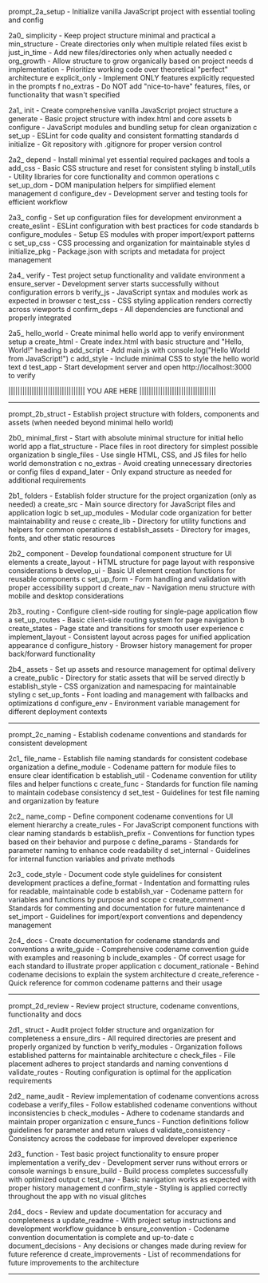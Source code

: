 prompt_2a_setup         - Initialize vanilla JavaScript project with essential tooling and config

2a0_ simplicity          - Keep project structure minimal and practical
   a min_structure      - Create directories only when multiple related files exist
   b just_in_time       - Add new files/directories only when actually needed
   c org_growth         - Allow structure to grow organically based on project needs
   d implementation     - Prioritize working code over theoretical "perfect" architecture
   e explicit_only      - Implement ONLY features explicitly requested in the prompts
   f no_extras          - Do NOT add "nice-to-have" features, files, or functionality that wasn't specified

2a1_ init               - Create comprehensive vanilla JavaScript project structure
   a generate           - Basic project structure with index.html and core assets
   b configure          - JavaScript modules and bundling setup for clean organization
   c set_up             - ESLint for code quality and consistent formatting standards
   d initialize         - Git repository with .gitignore for proper version control

2a2_ depend             - Install minimal yet essential required packages and tools
   a add_css            - Basic CSS structure and reset for consistent styling
   b install_utils      - Utility libraries for core functionality and common operations
   c set_up_dom         - DOM manipulation helpers for simplified element management
   d configure_dev      - Development server and testing tools for efficient workflow

2a3_ config             - Set up configuration files for development environment
   a create_eslint      - ESLint configuration with best practices for code standards
   b configure_modules  - Setup ES modules with proper import/export patterns
   c set_up_css         - CSS processing and organization for maintainable styles
   d initialize_pkg     - Package.json with scripts and metadata for project management

2a4_ verify             - Test project setup functionality and validate environment
   a ensure_server      - Development server starts successfully without configuration errors
   b verify_js          - JavaScript syntax and modules work as expected in browser
   c test_css           - CSS styling application renders correctly across viewports
   d confirm_deps       - All dependencies are functional and properly integrated

2a5_ hello_world        - Create minimal hello world app to verify environment setup
   a create_html        - Create index.html with basic structure and "Hello, World!" heading
   b add_script         - Add main.js with console.log("Hello World from JavaScript!")
   c add_style          - Include minimal CSS to style the hello world text
   d test_app           - Start development server and open http://localhost:3000 to verify

||||||||||||||||||||||||||||||||| YOU ARE HERE |||||||||||||||||||||||||||||||||

--------------------------------------------------------------------------------

prompt_2b_struct        - Establish project structure with folders, components and assets (when needed beyond minimal hello world)

2b0_ minimal_first      - Start with absolute minimal structure for initial hello world app
   a flat_structure     - Place files in root directory for simplest possible organization
   b single_files       - Use single HTML, CSS, and JS files for hello world demonstration
   c no_extras          - Avoid creating unnecessary directories or config files
   d expand_later       - Only expand structure as needed for additional requirements

2b1_ folders            - Establish folder structure for the project organization (only as needed)
   a create_src         - Main source directory for JavaScript files and application logic
   b set_up_modules     - Modular code organization for better maintainability and reuse
   c create_lib         - Directory for utility functions and helpers for common operations
   d establish_assets   - Directory for images, fonts, and other static resources

2b2_ component          - Develop foundational component structure for UI elements
   a create_layout      - HTML structure for page layout with responsive considerations
   b develop_ui         - Basic UI element creation functions for reusable components
   c set_up_form        - Form handling and validation with proper accessibility support
   d create_nav         - Navigation menu structure with mobile and desktop considerations

2b3_ routing            - Configure client-side routing for single-page application flow
   a set_up_routes      - Basic client-side routing system for page navigation
   b create_states      - Page state and transitions for smooth user experience
   c implement_layout   - Consistent layout across pages for unified application appearance
   d configure_history  - Browser history management for proper back/forward functionality

2b4_ assets             - Set up assets and resource management for optimal delivery
   a create_public      - Directory for static assets that will be served directly
   b establish_style    - CSS organization and namespacing for maintainable styling
   c set_up_fonts       - Font loading and management with fallbacks and optimizations
   d configure_env      - Environment variable management for different deployment contexts

--------------------------------------------------------------------------------

prompt_2c_naming        - Establish codename conventions and standards for consistent development

2c1_ file_name          - Establish file naming standards for consistent codebase organization
   a define_module      - Codename pattern for module files to ensure clear identification
   b establish_util     - Codename convention for utility files and helper functions
   c create_func        - Standards for function file naming to maintain codebase consistency
   d set_test           - Guidelines for test file naming and organization by feature

2c2_ name_comp          - Define component codename conventions for UI element hierarchy
   a create_rules       - For JavaScript component functions with clear naming standards
   b establish_prefix   - Conventions for function types based on their behavior and purpose
   c define_params      - Standards for parameter naming to enhance code readability
   d set_internal       - Guidelines for internal function variables and private methods

2c3_ code_style         - Document code style guidelines for consistent development practices
   a define_format      - Indentation and formatting rules for readable, maintainable code
   b establish_var      - Codename pattern for variables and functions by purpose and scope
   c create_comment     - Standards for commenting and documentation for future maintenance
   d set_import         - Guidelines for import/export conventions and dependency management

2c4_ docs               - Create documentation for codename standards and conventions
   a write_guide        - Comprehensive codename convention guide with examples and reasoning
   b include_examples   - Of correct usage for each standard to illustrate proper application
   c document_rationale - Behind codename decisions to explain the system architecture
   d create_reference   - Quick reference for common codename patterns and their usage

--------------------------------------------------------------------------------

prompt_2d_review        - Review project structure, codename conventions, functionality and docs

2d1_ struct             - Audit project folder structure and organization for completeness
   a ensure_dirs        - All required directories are present and properly organized by function
   b verify_modules     - Organization follows established patterns for maintainable architecture
   c check_files        - File placement adheres to project standards and naming conventions
   d validate_routes    - Routing configuration is optimal for the application requirements

2d2_ name_audit         - Review implementation of codename conventions across codebase
   a verify_files       - Follow established codename conventions without inconsistencies
   b check_modules      - Adhere to codename standards and maintain proper organization
   c ensure_funcs       - Function definitions follow guidelines for parameter and return values
   d validate_consistency - Consistency across the codebase for improved developer experience

2d3_ function           - Test basic project functionality to ensure proper implementation
   a verify_dev         - Development server runs without errors or console warnings
   b ensure_build       - Build process completes successfully with optimized output
   c test_nav           - Basic navigation works as expected with proper history management
   d confirm_style      - Styling is applied correctly throughout the app with no visual glitches

2d4_ docs               - Review and update documentation for accuracy and completeness
   a update_readme      - With project setup instructions and development workflow guidance
   b ensure_convention  - Codename convention documentation is complete and up-to-date
   c document_decisions - Any decisions or changes made during review for future reference
   d create_improvements - List of recommendations for future improvements to the architecture

--------------------------------------------------------------------------------
